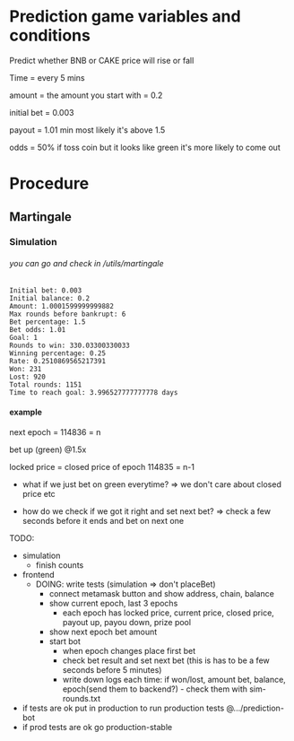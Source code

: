 # Prediction game variables and conditions

Predict whether BNB or CAKE price will rise or fall

Time = every 5 mins

amount = the amount you start with = 0.2

initial bet = 0.003

payout = 1.01 min most likely it's above 1.5

odds = 50% if toss coin but it looks like green it's more likely to come out

# Procedure

## Martingale

### Simulation

###### you can go and check in /utils/martingale

```
Initial bet: 0.003
Initial balance: 0.2
Amount: 1.0001599999999882
Max rounds before bankrupt: 6
Bet percentage: 1.5
Bet odds: 1.01
Goal: 1
Rounds to win: 330.03300330033
Winning percentage: 0.25
Rate: 0.2510869565217391
Won: 231
Lost: 920
Total rounds: 1151
Time to reach goal: 3.996527777777778 days
```

#### example

next epoch = 114836 = n

bet up (green) @1.5x

locked price = closed price of epoch 114835 = n-1

- what if we just bet on green everytime? => we don't care about closed price etc

- how do we check if we got it right and set next bet? => check a few seconds before it ends and bet on next one

TODO:

- simulation
  - finish counts
- frontend
  - DOING: write tests (simulation => don't placeBet)
    - connect metamask button and show address, chain, balance
    - show current epoch, last 3 epochs
      - each epoch has locked price, current price, closed price, payout up, payou down, prize pool
    - show next epoch bet amount
    - start bot
      - when epoch changes place first bet
      - check bet result and set next bet (this is has to be a few seconds before 5 minutes)
      - write down logs each time: if won/lost, amount bet, balance, epoch(send them to backend?) - check them with sim-rounds.txt
- if tests are ok put in production to run production tests @.../prediction-bot
- if prod tests are ok go production-stable

